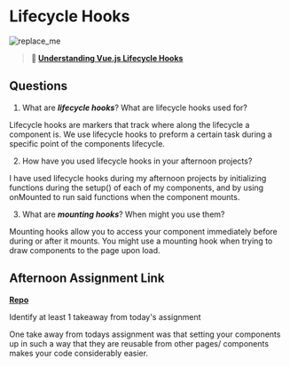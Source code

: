 # Lifecycle Hooks

![replace_me](https://codeworks.blob.core.windows.net/public/assets/img/illustrations/placeholder.svg)

> **📖 [Understanding Vue.js Lifecycle Hooks](https://codeworksacademy.com/fs-student-guide/resources/wk6/03-Vue-Lifecycle-Hooks)**

## Questions

1. What are ***lifecycle hooks***? What are lifecycle hooks used for?

Lifecycle hooks are markers that track where along the lifecycle a component is. We use lifecycle hooks to preform a certain task during a specific point of the components lifecycle. 

2. How have you used lifecycle hooks in your afternoon projects?

I have used lifecycle hooks during my afternoon projects by initializing functions during the setup() of each of my components, and by using onMounted to run said functions when the component mounts.

3. What are ***mounting hooks***? When might you use them?

Mounting hooks allow you to access your component immediately before during or after it mounts. You might use a mounting hook when trying to draw components to the page upon load.

## Afternoon Assignment Link

**[Repo](https://github.com/PeytonCurr/gregslist_vue.git)**

Identify at least 1 takeaway from today's assignment

One take away from todays assignment was that setting your components up in such a way that they are reusable from other pages/ components makes your code considerably easier.
